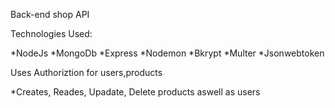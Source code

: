 Back-end shop API

Technologies Used:

*NodeJs
*MongoDb
*Express
*Nodemon
*Bkrypt
*Multer
*Jsonwebtoken

Uses Authoriztion for users,products

*Creates, Reades, Upadate, Delete products aswell as users

